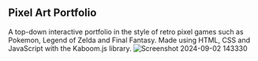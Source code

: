 ## Pixel Art Portfolio
A top-down interactive portfolio in the style of retro pixel games such as Pokemon, Legend of Zelda and Final Fantasy. Made using HTML, CSS and JavaScript with the Kaboom.js library.
![Screenshot 2024-09-02 143330](https://github.com/user-attachments/assets/ea48905f-5c6a-4014-9a48-ac00372c03f4)
